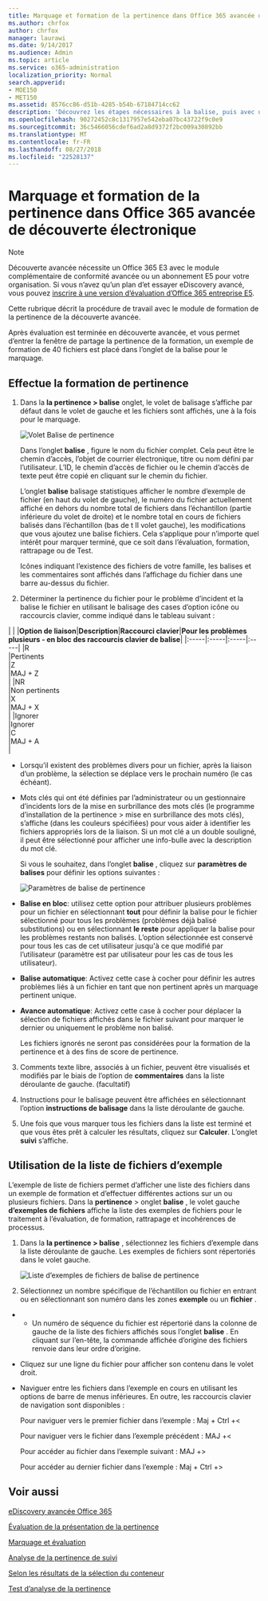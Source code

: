 ```yaml
---
title: Marquage et formation de la pertinence dans Office 365 avancée de découverte électronique
ms.author: chrfox
author: chrfox
manager: laurawi
ms.date: 9/14/2017
ms.audience: Admin
ms.topic: article
ms.service: o365-administration
localization_priority: Normal
search.appverid:
- MOE150
- MET150
ms.assetid: 8576cc86-d51b-4285-b54b-67184714cc62
description: 'Découvrez les étapes nécessaires à la balise, puis avec un échantillon de formation de 40 fichiers durant la phase de formation de la pertinence d’eDiscovery Office 365 avancée.  '
ms.openlocfilehash: 90272452c8c1317957e542eba07bc43722f9c0e9
ms.sourcegitcommit: 36c5466056cdef6ad2a8d9372f2bc009a30892bb
ms.translationtype: MT
ms.contentlocale: fr-FR
ms.lasthandoff: 08/27/2018
ms.locfileid: "22528137"
---
```

# <a name="tagging-and-relevance-training-in-office-365-advanced-ediscovery"></a>Marquage et formation de la pertinence dans Office 365 avancée de découverte électronique

> [!NOTE]
> Découverte avancée nécessite un Office 365 E3 avec le module complémentaire de conformité avancée ou un abonnement E5 pour votre organisation. Si vous n’avez qu’un plan d’et essayer eDiscovery avancé, vous pouvez [inscrire à une version d’évaluation d’Office 365 entreprise E5](https://go.microsoft.com/fwlink/p/?LinkID=698279). 
  
Cette rubrique décrit la procédure de travail avec le module de formation de la pertinence de la découverte avancée. 
  
Après évaluation est terminée en découverte avancée, et vous permet d’entrer la fenêtre de partage la pertinence de la formation, un exemple de formation de 40 fichiers est placé dans l’onglet de la balise pour le marquage. 
  
## <a name="performing-relevance-training"></a>Effectue la formation de pertinence

1. Dans la **la pertinence \> balise** onglet, le volet de balisage s’affiche par défaut dans le volet de gauche et les fichiers sont affichés, une à la fois pour le marquage. 
    
    ![Volet Balise de pertinence](media/0cf19ab4-b427-4a7f-8749-0f4ed9afaf58.png)
  
    Dans l’onglet **balise** , figure le nom du fichier complet. Cela peut être le chemin d’accès, l’objet de courrier électronique, titre ou nom défini par l’utilisateur. L’ID, le chemin d’accès de fichier ou le chemin d’accès de texte peut être copié en cliquant sur le chemin du fichier. 
    
    L’onglet **balise** balisage statistiques afficher le nombre d’exemple de fichier (en haut du volet de gauche), le numéro du fichier actuellement affiché en dehors du nombre total de fichiers dans l’échantillon (partie inférieure du volet de droite) et le nombre total en cours de fichiers balisés dans l’échantillon (bas de t Il volet gauche), les modifications que vous ajoutez une balise fichiers. Cela s’applique pour n’importe quel intérêt pour marquer terminé, que ce soit dans l’évaluation, formation, rattrapage ou de Test. 
    
    Icônes indiquant l’existence des fichiers de votre famille, les balises et les commentaires sont affichés dans l’affichage du fichier dans une barre au-dessus du fichier.
    
2. Déterminer la pertinence du fichier pour le problème d’incident et la balise le fichier en utilisant le balisage des cases d’option icône ou raccourcis clavier, comme indiqué dans le tableau suivant :
    
| |
|**Option de liaison**|**Description**|**Raccourci clavier**|**Pour les problèmes plusieurs - en bloc des raccourcis clavier de balise**|
|:-----|:-----|:-----|:-----|
|R  <br/> |Pertinents  <br/> |Z  <br/> |MAJ + Z  <br/> |
|NR  <br/> |Non pertinents  <br/> |X  <br/> |MAJ + X  <br/> |
|Ignorer  <br/> |Ignorer  <br/> |C  <br/> |MAJ + A  <br/> |
   
  - Lorsqu’il existent des problèmes divers pour un fichier, après la liaison d’un problème, la sélection se déplace vers le prochain numéro (le cas échéant). 
    
  - Mots clés qui ont été définies par l’administrateur ou un gestionnaire d’incidents lors de la mise en surbrillance des mots clés (le programme d’installation de la pertinence \> mise en surbrillance des mots clés), s’affiche (dans les couleurs spécifiées) pour vous aider à identifier les fichiers appropriés lors de la liaison. Si un mot clé a un double souligné, il peut être sélectionné pour afficher une info-bulle avec la description du mot clé. 
    
    Si vous le souhaitez, dans l’onglet **balise** , cliquez sur **paramètres de balises** pour définir les options suivantes : 
    
    ![Paramètres de balise de pertinence](media/533e89fa-7eb4-409e-ab07-f5aab9296dd8.png)
  
  - **Balise en bloc**: utilisez cette option pour attribuer plusieurs problèmes pour un fichier en sélectionnant **tout** pour définir la balise pour le fichier sélectionné pour tous les problèmes (problèmes déjà balisé substitutions) ou en sélectionnant **le reste** pour appliquer la balise pour les problèmes restants non balisés. L’option sélectionnée est conservé pour tous les cas de cet utilisateur jusqu'à ce que modifié par l’utilisateur (paramètre est par utilisateur pour les cas de tous les utilisateur). 
    
  - **Balise automatique**: Activez cette case à cocher pour définir les autres problèmes liés à un fichier en tant que non pertinent après un marquage pertinent unique.
    
  - **Avance automatique**: Activez cette case à cocher pour déplacer la sélection de fichiers affichés dans le fichier suivant pour marquer le dernier ou uniquement le problème non balisé. 
    
    Les fichiers ignorés ne seront pas considérées pour la formation de la pertinence et à des fins de score de pertinence.
    
3. Comments texte libre, associés à un fichier, peuvent être visualisés et modifiés par le biais de l’option de **commentaires** dans la liste déroulante de gauche. (facultatif) 
    
4. Instructions pour le balisage peuvent être affichées en sélectionnant l’option **instructions de balisage** dans la liste déroulante de gauche. 
    
5. Une fois que vous marquer tous les fichiers dans la liste est terminé et que vous êtes prêt à calculer les résultats, cliquez sur **Calculer**. L’onglet **suivi** s’affiche. 
    
## <a name="working-with-the-sample-files-list"></a>Utilisation de la liste de fichiers d’exemple

L’exemple de liste de fichiers permet d’afficher une liste des fichiers dans un exemple de formation et d’effectuer différentes actions sur un ou plusieurs fichiers. Dans la **pertinence** \> onglet **balise** , le volet gauche **d’exemples de fichiers** affiche la liste des exemples de fichiers pour le traitement à l’évaluation, de formation, rattrapage et incohérences de processus. 
  
1. Dans la **la pertinence \> balise** , sélectionnez les fichiers d’exemple dans la liste déroulante de gauche. Les exemples de fichiers sont répertoriés dans le volet gauche. 
    
    ![Liste d’exemples de fichiers de balise de pertinence](media/fd058bdd-645a-4af1-a1eb-bff08581cb18.png)
  
2. Sélectionnez un nombre spécifique de l’échantillon ou fichier en entrant ou en sélectionnant son numéro dans les zones **exemple** ou un **fichier** . 
    
  -   - Un numéro de séquence du fichier est répertorié dans la colonne de gauche de la liste des fichiers affichés sous l’onglet **balise** . En cliquant sur l’en-tête, la commande affichée d’origine des fichiers renvoie dans leur ordre d’origine. 
    
  - Cliquez sur une ligne du fichier pour afficher son contenu dans le volet droit.
    
  - Naviguer entre les fichiers dans l’exemple en cours en utilisant les options de barre de menus inférieures. En outre, les raccourcis clavier de navigation sont disponibles :
    
    Pour naviguer vers le premier fichier dans l’exemple : Maj + Ctrl +\<
    
    Pour naviguer vers le fichier dans l’exemple précédent : MAJ +\<
    
    Pour accéder au fichier dans l’exemple suivant : MAJ +\>
    
    Pour accéder au dernier fichier dans l’exemple : Maj + Ctrl +\>
    
## <a name="see-also"></a>Voir aussi

[eDiscovery avancée Office 365](office-365-advanced-ediscovery.md)
  
[Évaluation de la présentation de la pertinence](assessment-in-relevance-in-advanced-ediscovery.md)
  
[Marquage et évaluation](tagging-and-assessment-in-advanced-ediscovery.md)
  
[Analyse de la pertinence de suivi](track-relevance-analysis-in-advanced-ediscovery.md)
  
[Selon les résultats de la sélection du conteneur](decision-based-on-the-results-in-advanced-ediscovery.md)
  
[Test d’analyse de la pertinence](test-relevance-analysis-in-advanced-ediscovery.md)

